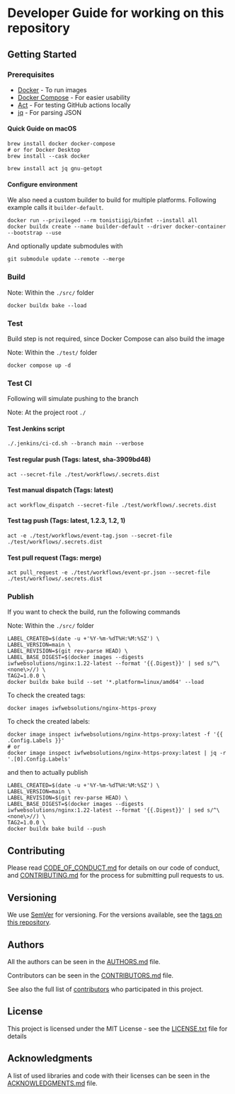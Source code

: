 # Developer Guide for working on this repository

## Getting Started

### Prerequisites

* [Docker](https://docs.docker.com/engine/install/) - To run images
* [Docker Compose](https://docs.docker.com/compose/install/) - For easier usability
* [Act](https://github.com/nektos/act) - For testing GitHub actions locally
* [jq](https://stedolan.github.io/jq/) - For parsing JSON

#### Quick Guide on macOS

```shell
brew install docker docker-compose
# or for Docker Desktop
brew install --cask docker

brew install act jq gnu-getopt
```

#### Configure environment

We also need a custom builder to build for multiple platforms. Following example calls it `builder-default`.

```shell
docker run --privileged --rm tonistiigi/binfmt --install all
docker buildx create --name builder-default --driver docker-container --bootstrap --use
```

And optionally update submodules with

```shell
git submodule update --remote --merge
```

### Build

Note: Within the `./src/` folder

```shell
docker buildx bake --load
```

### Test

Build step is not required, since Docker Compose can also build the image

Note: Within the `./test/` folder

```shell
docker compose up -d
```

### Test CI

Following will simulate pushing to the branch

Note: At the project root `./`

#### Test Jenkins script

```shell
./.jenkins/ci-cd.sh --branch main --verbose
```

#### Test regular push (Tags: latest, sha-3909bd48)

```shell
act --secret-file ./test/workflows/.secrets.dist
```

#### Test manual dispatch (Tags: latest)

```shell
act workflow_dispatch --secret-file ./test/workflows/.secrets.dist
```

#### Test tag push (Tags: latest, 1.2.3, 1.2, 1)

```shell
act -e ./test/workflows/event-tag.json --secret-file ./test/workflows/.secrets.dist
```

#### Test pull request (Tags: merge)

```shell
act pull_request -e ./test/workflows/event-pr.json --secret-file ./test/workflows/.secrets.dist
```

### Publish

If you want to check the build, run the following commands

Note: Within the `./src/` folder

```shell
LABEL_CREATED=$(date -u +'%Y-%m-%dT%H:%M:%SZ') \
LABEL_VERSION=main \
LABEL_REVISION=$(git rev-parse HEAD) \
LABEL_BASE_DIGEST=$(docker images --digests iwfwebsolutions/nginx:1.22-latest --format '{{.Digest}}' | sed s/^\<none\>//) \
TAG2=1.0.0 \
docker buildx bake build --set '*.platform=linux/amd64' --load
```

To check the created tags:

```shell
docker images iwfwebsolutions/nginx-https-proxy
```

To check the created labels:

```shell
docker image inspect iwfwebsolutions/nginx-https-proxy:latest -f '{{ .Config.Labels }}'
# or
docker image inspect iwfwebsolutions/nginx-https-proxy:latest | jq -r '.[0].Config.Labels'
```

and then to actually publish

```shell
LABEL_CREATED=$(date -u +'%Y-%m-%dT%H:%M:%SZ') \
LABEL_VERSION=main \
LABEL_REVISION=$(git rev-parse HEAD) \
LABEL_BASE_DIGEST=$(docker images --digests iwfwebsolutions/nginx:1.22-latest --format '{{.Digest}}' | sed s/^\<none\>//) \
TAG2=1.0.0 \
docker buildx bake build --push
```

## Contributing

Please read [CODE_OF_CONDUCT.md](CODE_OF_CONDUCT.md) for details on our code of conduct, and [CONTRIBUTING.md](CONTRIBUTING.md) for the process for submitting pull requests to us.

## Versioning

We use [SemVer](http://semver.org/) for versioning. For the versions available, see the [tags on this repository][gh-tags].

## Authors

All the authors can be seen in the [AUTHORS.md](AUTHORS.md) file.

Contributors can be seen in the [CONTRIBUTORS.md](CONTRIBUTORS.md) file.

See also the full list of [contributors][gh-contributors] who participated in this project.

## License

This project is licensed under the MIT License - see the [LICENSE.txt](LICENSE.txt) file for details

## Acknowledgments

A list of used libraries and code with their licenses can be seen in the [ACKNOWLEDGMENTS.md](ACKNOWLEDGMENTS.md) file.

[gh-tags]: https://github.com/iwf-web/nginx-https-proxy/tags
[gh-contributors]: https://github.com/iwf-web/nginx-https-proxy/contributors
